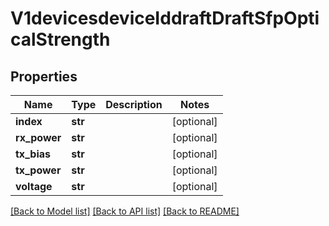 # V1devicesdeviceIddraftDraftSfpOpticalStrength

## Properties
Name | Type | Description | Notes
------------ | ------------- | ------------- | -------------
**index** | **str** |  | [optional] 
**rx_power** | **str** |  | [optional] 
**tx_bias** | **str** |  | [optional] 
**tx_power** | **str** |  | [optional] 
**voltage** | **str** |  | [optional] 

[[Back to Model list]](../README.md#documentation-for-models) [[Back to API list]](../README.md#documentation-for-api-endpoints) [[Back to README]](../README.md)

